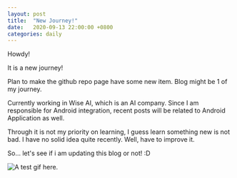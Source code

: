 ```yaml
---
layout: post
title:  "New Journey!"
date:   2020-09-13 22:00:00 +0800
categories: daily
---
```


Howdy!

It is a new journey!

Plan to make the github repo page have some new item. Blog might be 1 of my journey.

Currently working in Wise AI, which is an AI company. Since I am responsible for Android integration, recent posts will be related to Android Application as well. 

Through it is not my priority on learning, I guess learn something new is not bad. I have no solid idea quite recently. Well, have to improve it. 

So... let's see if i am updating this blog or not! :D

![A test gif here.]({{site.baseurl}}/assets/image/test.gif)
